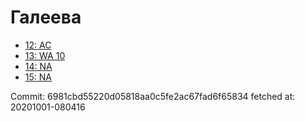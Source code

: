 # Галеева
- [12: AC](12.md)
- [13: WA 10](13.md)
- [14: NA](14.md)
- [15: NA](15.md)

Commit: 6981cbd55220d05818aa0c5fe2ac67fad6f65834
 fetched at: 20201001-080416
